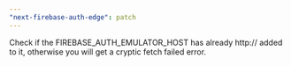 ```yaml
---
"next-firebase-auth-edge": patch
---
```


Check if the FIREBASE_AUTH_EMULATOR_HOST has already http:// added to it, otherwise you will get a cryptic fetch failed error.
